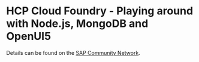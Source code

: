 # HCP Cloud Foundry - Playing around with Node.js, MongoDB and OpenUI5

Details can be found on the [SAP Community Network](http://scn.sap.com/community/developer-center/cloud-platform/blog/2016/09/05/hcp-cloud-foundry--playing-around-with-node-mongodb-and-ui5).